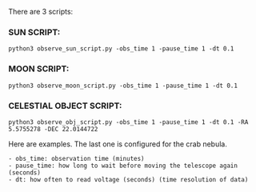 There are 3 scripts:

### SUN SCRIPT: 
`python3 observe_sun_script.py -obs_time 1 -pause_time 1 -dt 0.1`

### MOON SCRIPT: 
`python3 observe_moon_script.py -obs_time 1 -pause_time 1 -dt 0.1`

### CELESTIAL OBJECT SCRIPT:
`python3 observe_obj_script.py -obs_time 1 -pause_time 1 -dt 0.1 -RA 5.5755278 -DEC 22.0144722`

Here are examples. The last one is configured for the crab nebula. 

```
- obs_time: observation time (minutes)
- pause_time: how long to wait before moving the telescope again (seconds)
- dt: how often to read voltage (seconds) (time resolution of data)
```